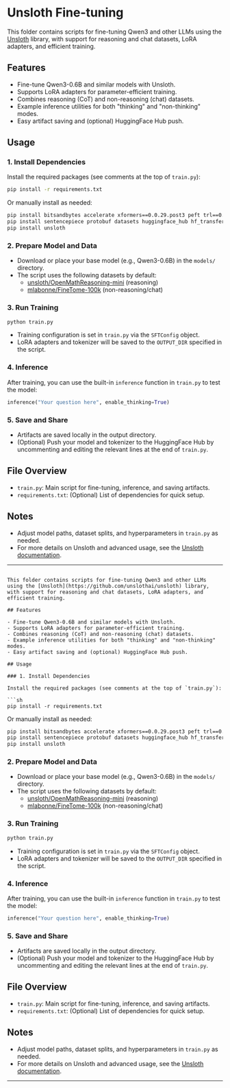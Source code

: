 # Unsloth Fine-tuning

This folder contains scripts for fine-tuning Qwen3 and other LLMs using the [Unsloth](https://github.com/unslothai/unsloth) library, with support for reasoning and chat datasets, LoRA adapters, and efficient training.

## Features

- Fine-tune Qwen3-0.6B and similar models with Unsloth.
- Supports LoRA adapters for parameter-efficient training.
- Combines reasoning (CoT) and non-reasoning (chat) datasets.
- Example inference utilities for both "thinking" and "non-thinking" modes.
- Easy artifact saving and (optional) HuggingFace Hub push.

## Usage

### 1. Install Dependencies

Install the required packages (see comments at the top of `train.py`):

```sh
pip install -r requirements.txt
```
Or manually install as needed:
```sh
pip install bitsandbytes accelerate xformers==0.0.29.post3 peft trl==0.15.2 triton cut_cross_entropy unsloth_zoo
pip install sentencepiece protobuf datasets huggingface_hub hf_transfer
pip install unsloth
```

### 2. Prepare Model and Data

- Download or place your base model (e.g., Qwen3-0.6B) in the `models/` directory.
- The script uses the following datasets by default:
  - [unsloth/OpenMathReasoning-mini](https://huggingface.co/datasets/unsloth/OpenMathReasoning-mini) (reasoning)
  - [mlabonne/FineTome-100k](https://huggingface.co/datasets/mlabonne/FineTome-100k) (non-reasoning/chat)

### 3. Run Training

```sh
python train.py
```

- Training configuration is set in `train.py` via the `SFTConfig` object.
- LoRA adapters and tokenizer will be saved to the `OUTPUT_DIR` specified in the script.

### 4. Inference

After training, you can use the built-in `inference` function in `train.py` to test the model:

```python
inference("Your question here", enable_thinking=True)
```

### 5. Save and Share

- Artifacts are saved locally in the output directory.
- (Optional) Push your model and tokenizer to the HuggingFace Hub by uncommenting and editing the relevant lines at the end of `train.py`.

## File Overview

- `train.py`: Main script for fine-tuning, inference, and saving artifacts.
- `requirements.txt`: (Optional) List of dependencies for quick setup.

## Notes

- Adjust model paths, dataset splits, and hyperparameters in `train.py` as needed.
- For more details on Unsloth and advanced usage, see the [Unsloth documentation](https://github.com/unslothai/unsloth).

---
```# Unsloth Fine-tuning

This folder contains scripts for fine-tuning Qwen3 and other LLMs using the [Unsloth](https://github.com/unslothai/unsloth) library, with support for reasoning and chat datasets, LoRA adapters, and efficient training.

## Features

- Fine-tune Qwen3-0.6B and similar models with Unsloth.
- Supports LoRA adapters for parameter-efficient training.
- Combines reasoning (CoT) and non-reasoning (chat) datasets.
- Example inference utilities for both "thinking" and "non-thinking" modes.
- Easy artifact saving and (optional) HuggingFace Hub push.

## Usage

### 1. Install Dependencies

Install the required packages (see comments at the top of `train.py`):

```sh
pip install -r requirements.txt
```
Or manually install as needed:
```sh
pip install bitsandbytes accelerate xformers==0.0.29.post3 peft trl==0.15.2 triton cut_cross_entropy unsloth_zoo
pip install sentencepiece protobuf datasets huggingface_hub hf_transfer
pip install unsloth
```

### 2. Prepare Model and Data

- Download or place your base model (e.g., Qwen3-0.6B) in the `models/` directory.
- The script uses the following datasets by default:
  - [unsloth/OpenMathReasoning-mini](https://huggingface.co/datasets/unsloth/OpenMathReasoning-mini) (reasoning)
  - [mlabonne/FineTome-100k](https://huggingface.co/datasets/mlabonne/FineTome-100k) (non-reasoning/chat)

### 3. Run Training

```sh
python train.py
```

- Training configuration is set in `train.py` via the `SFTConfig` object.
- LoRA adapters and tokenizer will be saved to the `OUTPUT_DIR` specified in the script.

### 4. Inference

After training, you can use the built-in `inference` function in `train.py` to test the model:

```python
inference("Your question here", enable_thinking=True)
```

### 5. Save and Share

- Artifacts are saved locally in the output directory.
- (Optional) Push your model and tokenizer to the HuggingFace Hub by uncommenting and editing the relevant lines at the end of `train.py`.

## File Overview

- `train.py`: Main script for fine-tuning, inference, and saving artifacts.
- `requirements.txt`: (Optional) List of dependencies for quick setup.

## Notes

- Adjust model paths, dataset splits, and hyperparameters in `train.py` as needed.
- For more details on Unsloth and advanced usage, see the [Unsloth documentation](https://github.com/unslothai/unsloth).

---